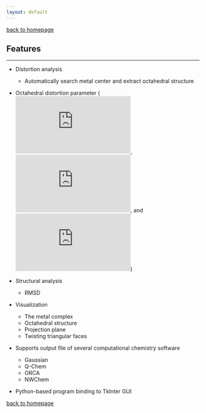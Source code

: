 ```yaml
---
layout: default
---
```

[back to homepage](./)

## Features
***
- Distortion analysis
  - Automatically search metal center and extract octahedral structure
- Octahedral distortion parameter (![](https://latex.codecogs.com/svg.Latex?%5CDelta), 
![](https://latex.codecogs.com/svg.Latex?%5CSigma), and 
![](https://latex.codecogs.com/svg.Latex?%5CTheta))

- Structural analysis
  - RMSD
- Visualization
  - The metal complex
  - Octahedral structure
  - Projection plane
  - Twisting triangular faces
  
- Supports output file of several computational chemistry software
  - Gaussian
  - Q-Chem
  - ORCA
  - NWChem
  
- Python-based program binding to TkInter GUI

[back to homepage](./)
